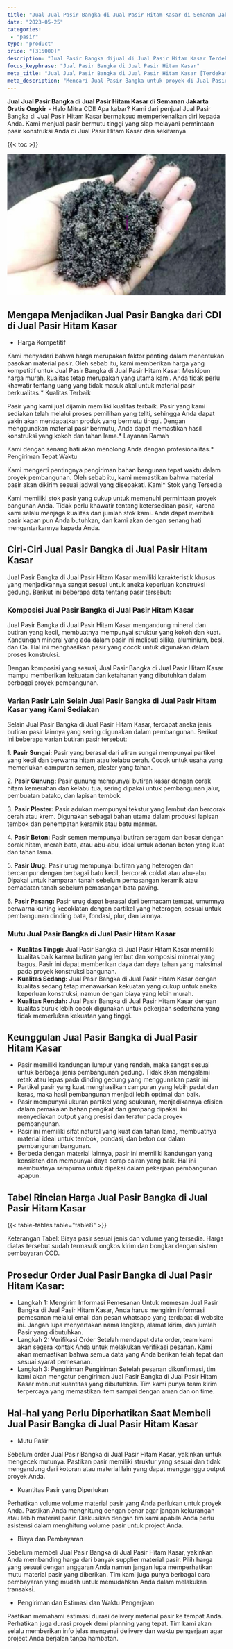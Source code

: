 ```yaml
---
title: "Jual Jual Pasir Bangka di Jual Pasir Hitam Kasar di Semanan Jakarta Gratis Ongkir"
date: "2023-05-25"
categories:
 - "pasir"
type: "product"
price: "[315000]"
description: "Jual Pasir Bangka dijual di Jual Pasir Hitam Kasar Terdekat. Jual Pasir Bangka ini sering digunakan dalam proyek konstruksi sebagai material adukan yang berkualitas dan bersih. Hubungi kami untuk informasi lebih lanjut."
focus_keyphrase: "Jual Pasir Bangka di Jual Pasir Hitam Kasar"
meta_title: "Jual Jual Pasir Bangka di Jual Pasir Hitam Kasar [Terdekat] - CDI"
meta_description: "Mencari Jual Pasir Bangka untuk proyek di Jual Pasir Hitam Kasar? Kami menawarkan Jual Pasir Bangka berkualitas untuk material adukan. Dapatkan penawaran terbaik sekarang."
---
```


**Jual Jual Pasir Bangka di Jual Pasir Hitam Kasar di Semanan Jakarta Gratis Ongkir** - Halo Mitra CDI! Apa kabar? Kami dari penjual Jual Pasir Bangka di Jual Pasir Hitam Kasar bermaksud memperkenalkan diri kepada Anda. Kami menjual pasir bermutu tinggi yang siap melayani permintaan pasir konstruksi Anda di Jual Pasir Hitam Kasar dan sekitarnya.

{{< toc >}}

![Jual Jual Pasir Bangka di Jual Pasir Hitam Kasar di Semanan Jakarta Gratis Ongkir](/images/pasir/pasir-bangunan-23.jpg)

## Mengapa Menjadikan Jual Pasir Bangka dari CDI di Jual Pasir Hitam Kasar

*   Harga Kompetitif

Kami menyadari bahwa harga merupakan faktor penting dalam menentukan pasokan material pasir. Oleh sebab itu, kami memberikan harga yang kompetitif untuk Jual Pasir Bangka di Jual Pasir Hitam Kasar. Meskipun harga murah, kualitas tetap merupakan yang utama kami. Anda tidak perlu khawatir tentang uang yang tidak masuk akal untuk material pasir berkualitas.*   Kualitas Terbaik

Pasir yang kami jual dijamin memiliki kualitas terbaik. Pasir yang kami sediakan telah melalui proses pemilihan yang teliti, sehingga Anda dapat yakin akan mendapatkan produk yang bermutu tinggi. Dengan menggunakan material pasir bermutu, Anda dapat memastikan hasil konstruksi yang kokoh dan tahan lama.*   Layanan Ramah

Kami dengan senang hati akan menolong Anda dengan profesionalitas.*   Pengiriman Tepat Waktu

Kami mengerti pentingnya pengiriman bahan bangunan tepat waktu dalam proyek pembangunan. Oleh sebab itu, kami memastikan bahwa material pasir akan dikirim sesuai jadwal yang disepakati. Kami*   Stok yang Tersedia

Kami memiliki stok pasir yang cukup untuk memenuhi permintaan proyek bangunan Anda. Tidak perlu khawatir tentang ketersediaan pasir, karena kami selalu menjaga kualitas dan jumlah stok kami. Anda dapat membeli pasir kapan pun Anda butuhkan, dan kami akan dengan senang hati mengantarkannya kepada Anda. 

## Ciri-Ciri Jual Pasir Bangka di Jual Pasir Hitam Kasar

Jual Pasir Bangka di Jual Pasir Hitam Kasar memiliki karakteristik khusus yang menjadikannya sangat sesuai untuk aneka keperluan konstruksi gedung. Berikut ini beberapa data tentang pasir tersebut:

### Komposisi Jual Pasir Bangka di Jual Pasir Hitam Kasar

Jual Pasir Bangka di Jual Pasir Hitam Kasar mengandung mineral dan butiran yang kecil, membuatnya mempunyai struktur yang kokoh dan kuat. Kandungan mineral yang ada dalam pasir ini meliputi silika, aluminium, besi, dan Ca. Hal ini menghasilkan pasir yang cocok untuk digunakan dalam proses konstruksi.

Dengan komposisi yang sesuai, Jual Pasir Bangka di Jual Pasir Hitam Kasar mampu memberikan kekuatan dan ketahanan yang dibutuhkan dalam berbagai proyek pembangunan.

### Varian Pasir Lain Selain Jual Pasir Bangka di Jual Pasir Hitam Kasar yang Kami Sediakan

Selain Jual Pasir Bangka di Jual Pasir Hitam Kasar, terdapat aneka jenis butiran pasir lainnya yang sering digunakan dalam pembangunan. Berikut ini beberapa varian butiran pasir tersebut:

1\.  **Pasir Sungai:** Pasir yang berasal dari aliran sungai mempunyai partikel yang kecil dan berwarna hitam atau kelabu cerah. Cocok untuk usaha yang memerlukan campuran semen, plester yang tahan.

2\.  **Pasir Gunung:** Pasir gunung mempunyai butiran kasar dengan corak hitam kemerahan dan kelabu tua, sering dipakai untuk pembangunan jalur, pembuatan batako, dan lapisan tembok.

3\.  **Pasir Plester:** Pasir adukan mempunyai tekstur yang lembut dan bercorak cerah atau krem. Digunakan sebagai bahan utama dalam produksi lapisan tembok dan penempatan keramik atau batu marmer.

4\.  **Pasir Beton:** Pasir semen mempunyai butiran seragam dan besar dengan corak hitam, merah bata, atau abu-abu, ideal untuk adonan beton yang kuat dan tahan lama.

5\.  **Pasir Urug:** Pasir urug mempunyai butiran yang heterogen dan bercampur dengan berbagai batu kecil, bercorak coklat atau abu-abu. Dipakai untuk hamparan tanah sebelum pemasangan keramik atau pemadatan tanah sebelum pemasangan bata paving.

6\.  **Pasir Pasang:** Pasir urug dapat berasal dari bermacam tempat, umumnya berwarna kuning kecoklatan dengan partikel yang heterogen, sesuai untuk pembangunan dinding bata, fondasi, plur, dan lainnya.

### Mutu Jual Pasir Bangka di Jual Pasir Hitam Kasar

*   **Kualitas Tinggi:** Jual Pasir Bangka di Jual Pasir Hitam Kasar memiliki kualitas baik karena butiran yang lembut dan komposisi mineral yang bagus. Pasir ini dapat memberikan daya dan daya tahan yang maksimal pada proyek konstruksi bangunan.
*   **Kualitas Sedang:** Jual Pasir Bangka di Jual Pasir Hitam Kasar dengan kualitas sedang tetap menawarkan kekuatan yang cukup untuk aneka keperluan konstruksi, namun dengan biaya yang lebih murah.
*   **Kualitas Rendah:** Jual Pasir Bangka di Jual Pasir Hitam Kasar dengan kualitas buruk lebih cocok digunakan untuk pekerjaan sederhana yang tidak memerlukan kekuatan yang tinggi.

## Keunggulan Jual Pasir Bangka di Jual Pasir Hitam Kasar

*   Pasir memiliki kandungan lumpur yang rendah, maka sangat sesuai untuk berbagai jenis pembangunan gedung. Tidak akan mengalami retak atau lepas pada dinding gedung yang menggunakan pasir ini.
*   Partikel pasir yang kuat menghasilkan campuran yang lebih padat dan keras, maka hasil pembangunan menjadi lebih optimal dan baik.
*   Pasir mempunyai ukuran partikel yang seukuran, menjadikannya efisien dalam pemakaian bahan pengikat dan gampang dipakai. Ini menyediakan output yang presisi dan teratur pada proyek pembangunan.
*   Pasir ini memiliki sifat natural yang kuat dan tahan lama, membuatnya material ideal untuk tembok, pondasi, dan beton cor dalam pembangunan bangunan.
*   Berbeda dengan material lainnya, pasir ini memiliki kandungan yang konsisten dan mempunyai daya serap cairan yang baik. Hal ini membuatnya sempurna untuk dipakai dalam pekerjaan pembangunan apapun.

## Tabel Rincian Harga Jual Pasir Bangka di Jual Pasir Hitam Kasar

{{< table-tables table="table8" >}}

Keterangan Tabel: Biaya pasir sesuai jenis dan volume yang tersedia. Harga diatas tersebut sudah termasuk ongkos kirim dan bongkar dengan sistem pembayaran COD.

## Prosedur Order Jual Pasir Bangka di Jual Pasir Hitam Kasar:

*   Langkah 1: Mengirim Informasi Pemesanan
Untuk memesan Jual Pasir Bangka di Jual Pasir Hitam Kasar, Anda harus mengirim informasi pemesanan melalui email dan pesan whatsapp yang terdapat di website ini. Jangan lupa menyertakan nama lengkap, alamat kirim, dan jumlah Pasir yang dibutuhkan.
*   Langkah 2: Verifikasi Order
Setelah mendapat data order, team kami akan segera kontak Anda untuk melakukan verifikasi pesanan. Kami akan memastikan bahwa semua data yang Anda berikan telah tepat dan sesuai syarat pemesanan.
*   Langkah 3: Pengiriman Pengiriman
Setelah pesanan dikonfirmasi, tim kami akan mengatur pengiriman Jual Pasir Bangka di Jual Pasir Hitam Kasar menurut kuantitas yang dibutuhkan. Tim kami punya team kirim terpercaya yang memastikan item sampai dengan aman dan on time.

## Hal-hal yang Perlu Diperhatikan Saat Membeli Jual Pasir Bangka di Jual Pasir Hitam Kasar

*   Mutu Pasir

Sebelum order Jual Pasir Bangka di Jual Pasir Hitam Kasar, yakinkan untuk mengecek mutunya. Pastikan pasir memiliki struktur yang sesuai dan tidak mengandung dari kotoran atau material lain yang dapat mengganggu output proyek Anda.
*   Kuantitas Pasir yang Diperlukan

Perhatikan volume volume material pasir yang Anda perlukan untuk proyek Anda. Pastikan Anda menghitung dengan benar agar jangan kekurangan atau lebih material pasir. Diskusikan dengan tim kami apabila Anda perlu asistensi dalam menghitung volume pasir untuk project Anda.
*   Biaya dan Pembayaran

Sebelum membeli Jual Pasir Bangka di Jual Pasir Hitam Kasar, yakinkan Anda membanding harga dari banyak supplier material pasir. Pilih harga yang sesuai dengan anggaran Anda namun jangan lupa memperhatikan mutu material pasir yang diberikan. Tim kami juga punya berbagai cara pembayaran yang mudah untuk memudahkan Anda dalam melakukan transaksi.
*   Pengiriman dan Estimasi dan Waktu Pengerjaan

Pastikan memahami estimasi durasi delivery material pasir ke tempat Anda. Perhatikan juga durasi proyek demi planning yang tepat. Tim kami akan selalu memberikan info jelas mengenai delivery dan waktu pengerjaan agar project Anda berjalan tanpa hambatan.